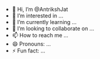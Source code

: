 - 👋 Hi, I’m @AntrikshJat
- 👀 I’m interested in ...
- 🌱 I’m currently learning ...
- 💞️ I’m looking to collaborate on ...
- 📫 How to reach me ...
- 😄 Pronouns: ...
- ⚡ Fun fact: ...

<!---
AntrikshJat/AntrikshJat is a ✨ special ✨ repository because its `README.md` (this file) appears on your GitHub profile.
You can click the Preview link to take a look at your changes.
--->
